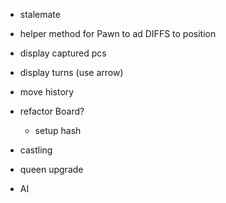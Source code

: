 * stalemate
* helper method for Pawn to ad DIFFS to position
* display captured pcs
* display turns (use arrow)

* move history

* refactor Board?
  * setup hash

* castling
* queen upgrade
* AI
